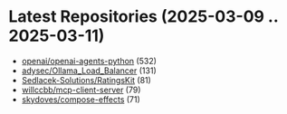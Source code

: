 # Latest Repositories (2025-03-09 .. 2025-03-11)

- [openai/openai-agents-python](https://github.com/openai/openai-agents-python) (532)
- [adysec/Ollama_Load_Balancer](https://github.com/adysec/Ollama_Load_Balancer) (131)
- [Sedlacek-Solutions/RatingsKit](https://github.com/Sedlacek-Solutions/RatingsKit) (81)
- [willccbb/mcp-client-server](https://github.com/willccbb/mcp-client-server) (79)
- [skydoves/compose-effects](https://github.com/skydoves/compose-effects) (71)
